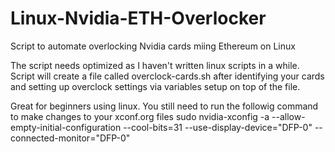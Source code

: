 # Linux-Nvidia-ETH-Overlocker
Script to automate overlocking Nvidia cards miing Ethereum on Linux

The script needs optimized as I haven't written linux scripts in a while.
Script will create a file called overclock-cards.sh after identifying your cards and setting up overclock settings
via variables setup on top of the file.

Great for beginners using linux.  You still need to run the followig command to make changes to your xconf.org files
sudo nvidia-xconfig -a --allow-empty-initial-configuration --cool-bits=31 --use-display-device="DFP-0" --connected-monitor="DFP-0"

